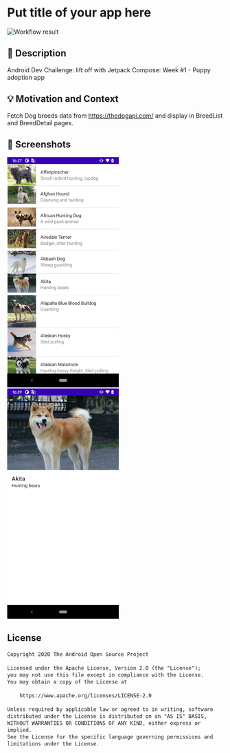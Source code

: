 # Put title of your app here

<!--- Replace <OWNER> with your Github Username and <REPOSITORY> with the name of your repository. -->
<!--- You can find both of these in the url bar when you open your repository in github. -->
![Workflow result](https://github.com/chiangnango/Compose-1-Puppy-adoption-app/workflows/Check/badge.svg)


## :scroll: Description
<!--- Describe your app in one or two sentences -->
Android Dev Challenge: lift off with Jetpack Compose: Week #1 - Puppy adoption app


## :bulb: Motivation and Context
<!--- Optionally point readers to interesting parts of your submission. -->
<!--- What are you especially proud of? -->
Fetch Dog breeds data from https://thedogapi.com/ and display in BreedList and BreedDetail pages.


## :camera_flash: Screenshots
<!-- You can add more screenshots here if you like -->
<img src="/results/screenshot_1.png" width="260">&emsp;<img src="/results/screenshot_2.png" width="260">

## License
```
Copyright 2020 The Android Open Source Project

Licensed under the Apache License, Version 2.0 (the "License");
you may not use this file except in compliance with the License.
You may obtain a copy of the License at

    https://www.apache.org/licenses/LICENSE-2.0

Unless required by applicable law or agreed to in writing, software
distributed under the License is distributed on an "AS IS" BASIS,
WITHOUT WARRANTIES OR CONDITIONS OF ANY KIND, either express or implied.
See the License for the specific language governing permissions and
limitations under the License.
```